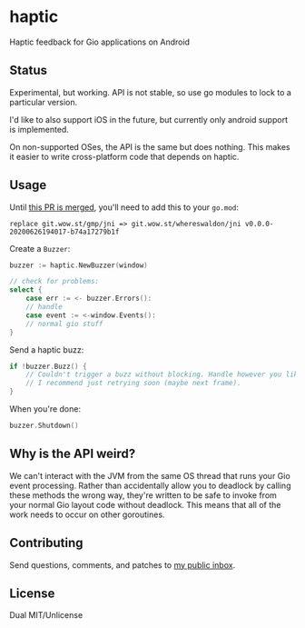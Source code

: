 # haptic

Haptic feedback for Gio applications on Android

## Status

Experimental, but working. API is not stable, so use go modules to lock
to a particular version.

I'd like to also support iOS in the future, but currently only android
support is implemented.

On non-supported OSes, the API is the same but does nothing. This makes
it easier to write cross-platform code that depends on haptic.

## Usage

Until [this PR is merged](https://git.wow.st/gmp/jni/pulls/2), you'll need to add this to your `go.mod`:

```
replace git.wow.st/gmp/jni => git.wow.st/whereswaldon/jni v0.0.0-20200626194017-b74a17279b1f
```

Create a `Buzzer`:

```go
buzzer := haptic.NewBuzzer(window)

// check for problems:
select {
    case err := <- buzzer.Errors():
    // handle
    case event := <-window.Events():
    // normal gio stuff
}
```

Send a haptic buzz:

```go
if !buzzer.Buzz() {
    // Couldn't trigger a buzz without blocking. Handle however you like.
    // I recommend just retrying soon (maybe next frame).
}
```

When you're done:

```go
buzzer.Shutdown()
```

## Why is the API weird?

We can't interact with the JVM from the same OS thread that runs your Gio
event processing. Rather than accidentally allow you to deadlock by calling
these methods the wrong way, they're written to be safe to invoke from your
normal Gio layout code without deadlock. This means that all of the work
needs to occur on other goroutines.

## Contributing

Send questions, comments, and patches to [my public inbox](https://lists.sr.ht/~whereswaldon/public-inbox).

## License

Dual MIT/Unlicense
